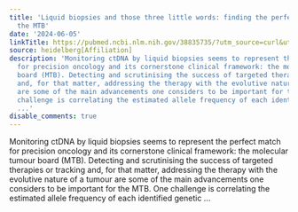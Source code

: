 ```yaml
---
title: 'Liquid biopsies and those three little words: finding the perfect match for
  the MTB'
date: '2024-06-05'
linkTitle: https://pubmed.ncbi.nlm.nih.gov/38835735/?utm_source=curl&utm_medium=rss&utm_campaign=pubmed-2&utm_content=1FakS-2QOkCT8HsMOQP1bCRQ4YzyumYOmxmF0moLsQ3dFB1E9V&fc=20220326224207&ff=20240605181437&v=2.18.0.post9+e462414
source: heidelberg[Affiliation]
description: 'Monitoring ctDNA by liquid biopsies seems to represent the perfect match
  for precision oncology and its cornerstone clinical framework: the molecular tumour
  board (MTB). Detecting and scrutinising the success of targeted therapies or tracking
  and, for that matter, addressing the therapy with the evolutive nature of a tumour
  are some of the main advancements one considers to be important for the MTB. One
  challenge is correlating the estimated allele frequency of each identified genetic
  ...'
disable_comments: true
---
```

Monitoring ctDNA by liquid biopsies seems to represent the perfect match for precision oncology and its cornerstone clinical framework: the molecular tumour board (MTB). Detecting and scrutinising the success of targeted therapies or tracking and, for that matter, addressing the therapy with the evolutive nature of a tumour are some of the main advancements one considers to be important for the MTB. One challenge is correlating the estimated allele frequency of each identified genetic ...